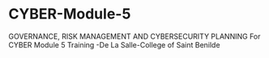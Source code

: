 # CYBER-Module-5
GOVERNANCE, RISK MANAGEMENT AND CYBERSECURITY PLANNING
For CYBER Module 5 Training -De La Salle-College of Saint Benilde


